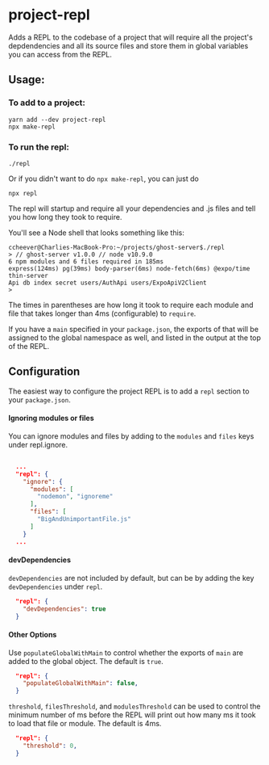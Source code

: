 # project-repl
Adds a REPL to the codebase of a project that will require all the project's depdendencies and all its source files and store them in global variables you can access from the REPL.

## Usage:

### To add to a project:
```shell
yarn add --dev project-repl
npx make-repl
```

### To run the repl:
```shell
./repl
```

Or if you didn't want to do `npx make-repl`, you can just do
```shell
npx repl
```

The repl will startup and require all your dependencies and
.js files and tell you how long they took to require.

You'll see a Node shell that looks something like this:

```text
ccheever@Charlies-MacBook-Pro:~/projects/ghost-server$./repl
> // ghost-server v1.0.0 // node v10.9.0
6 npm modules and 6 files required in 185ms
express(124ms) pg(39ms) body-parser(6ms) node-fetch(6ms) @expo/time thin-server
Api db index secret users/AuthApi users/ExpoApiV2Client
>
```

The times in parentheses are how long it took to require each module and file that takes longer than 4ms (configurable) to `require`.

If you have a `main` specified in your `package.json`, the exports of that will be assigned to the global namespace as well, and listed in the output at the top of the REPL.

## Configuration

The easiest way to configure the project REPL is to add a `repl` section to your `package.json`. 

#### Ignoring modules or files

You can ignore modules and files by adding to the `modules` and `files` keys under repl.ignore.

```json

  ...
  "repl": {
    "ignore": {
      "modules": [
        "nodemon", "ignoreme"
      ],
      "files": [
        "BigAndUnimportantFile.js"
      ]
    }
  ...

```

#### devDependencies

`devDependencies` are not included by default, but can be by adding the key `devDependencies` under `repl`.

```json
  "repl": {
    "devDependencies": true
  }
```

#### Other Options

Use `populateGlobalWithMain` to control whether the exports of `main` are added to the global object. The default is `true`.

```json
  "repl": {
    "populateGlobalWithMain": false,
  }
```

`threshold`, `filesThreshold`, and `modulesThreshold` can be used to control the minimum number of ms before the REPL will print out how many ms it took to load that file or module. The default is 4ms.

```json
  "repl": {
    "threshold": 0,
  }
```

